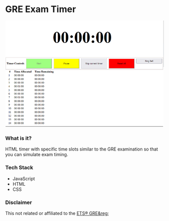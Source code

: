 # GRE Exam Timer

![images/home-screen.png](images/home-screen.png)

### What is it? 
HTML timer with specific time slots similar to the GRE examination so that you can simulate exam timing.

### Tech Stack
* JavaScript
* HTML 
* CSS

### Disclaimer
This not related or affiliated to the [ETS&reg; GRE&reg](https://www.ets.org/gre.html);
